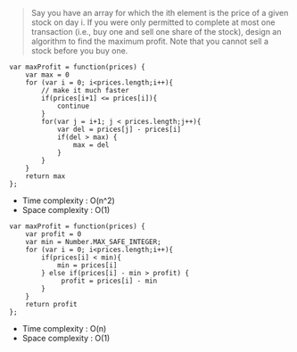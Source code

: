 >Say you have an array for which the ith element is the price of a given stock on day i.
If you were only permitted to complete at most one transaction (i.e., buy one and sell one share of the stock), design an algorithm to find the maximum profit.
Note that you cannot sell a stock before you buy one.

```
var maxProfit = function(prices) {
    var max = 0
    for (var i = 0; i<prices.length;i++){
        // make it much faster
        if(prices[i+1] <= prices[i]){
            continue
        }
        for(var j = i+1; j < prices.length;j++){
            var del = prices[j] - prices[i]
            if(del > max) {
                max = del
            }
        }
    }
    return max
};
```
* Time complexity : O(n^2)
* Space complexity : O(1)
```
var maxProfit = function(prices) {
    var profit = 0
    var min = Number.MAX_SAFE_INTEGER;
    for (var i = 0; i<prices.length;i++){
        if(prices[i] < min){
            min = prices[i]
        } else if(prices[i] - min > profit) {
             profit = prices[i] - min     
        }
    }
    return profit
};
```
* Time complexity : O(n)
* Space complexity : O(1)